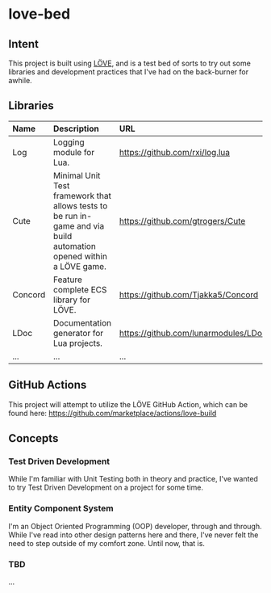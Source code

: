 # love-bed

## Intent

This project is built using [LÖVE](https://love2d.org/), and is a test bed of sorts to try out some libraries and development practices that I've had on the back-burner for awhile.

## Libraries

| Name    | Description                                                                                                         | URL                                     |
| :---    | :---                                                                                                                |:---                                     |
| Log     | Logging module for Lua.                                                                                             | https://github.com/rxi/log.lua          |
| Cute    | Minimal Unit Test framework that allows tests to be run in-game and via build automation opened within a LÖVE game. | https://github.com/gtrogers/Cute        |
| Concord | Feature complete ECS library for LÖVE.                                                                              | https://github.com/Tjakka5/Concord      |
| LDoc    | Documentation generator for Lua projects.                                                                           | https://github.com/lunarmodules/LDoc    |
| ... | ... | ... |

## GitHub Actions

This project will attempt to utilize the LÖVE GitHub Action, which can be found here: https://github.com/marketplace/actions/love-build

## Concepts

### Test Driven Development

While I'm familiar with Unit Testing both in theory and practice, I've wanted to try Test Driven Development on a project for some time.

### Entity Component System

I'm an Object Oriented Programming (OOP) developer, through and through. While I've read into other design patterns here and there, I've never felt the need to step outside of my comfort zone. Until now, that is.

### TBD

...